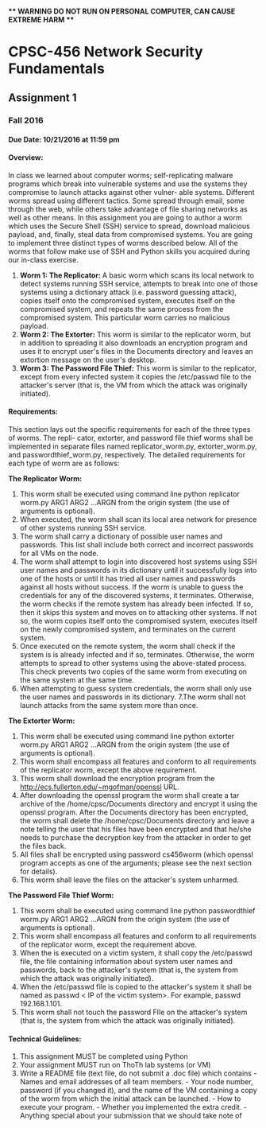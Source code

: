 #### ** WARNING DO NOT RUN ON PERSONAL COMPUTER, CAN CAUSE EXTREME HARM **
# CPSC-456 Network Security Fundamentals
## Assignment 1
### Fall 2016
#### Due Date:  10/21/2016 at 11:59 pm 

#### <b>Overview:</b>
 In class we learned about computer worms; self-replicating malware programs which break into
vulnerable systems and use the systems they compromise to launch attacks against other vulner-
able systems.  Different worms spread using different tactics.  Some spread through email, some
through the web, while others take advantage of file sharing networks as well as other means.
In this assignment you are going to author a worm which uses the Secure Shell (SSH) service to
spread, download malicious payload, and, finally, steal data from compromised systems.
You are going to implement three distinct types of worms described below.  All of the worms
that follow make use of SSH and Python skills you acquired during our in-class exercise.

   1. <b> Worm 1: The Replicator: </b> A basic worm which scans its local network to detect systems running SSH service, attempts to break into one of those systems using a dictionary attack (i.e.  password guessing attack), copies itself onto the compromised system, executes itself on the compromised system, and repeats the same process from the compromised system. This particular worm carries no malicious payload.
   2. <b>Worm 2: The Extorter:</b> This worm is similar to the replicator worm, but in addition to spreading it also downloads an encryption program and uses it to encrypt user's files in the Documents directory and leaves an extortion message on the user's desktop.
   3. <b>Worm 3: The Password File Thief:</b> This worm is similar to the replicator,  except from every infected system it copies the /etc/passwd file to the attacker's server (that is, the VM from which the attack was originally initiated).

#### <b>Requirements:</b>
This section lays out the specific requirements for each of the three types of worms.  The repli-
cator,  extorter,  and  password  file  thief  worms  shall  be  implemented  in separate files  named replicator_worm.py, extorter_worm.py, and passwordthief_worm.py, respectively.  The detailed requirements for each type of worm are as follows:

<b>The Replicator Worm:</b>

  1. This worm shall be executed using command line python replicator worm.py ARG1 ARG2 ...ARGN from the origin system (the use of arguments is optional).
  2. When  executed,  the  worm  shall  scan  its  local  area  network  for  presence  of  other systems running SSH service.
  3. The worm shall carry a dictionary of possible user names and passwords.  This list shall include both correct and incorrect passwords for all VMs on the node.
  4. The worm shall attempt to login into discovered host systems using SSH user names and passwords in its dictionary until it successfully logs into one of the hosts or until  it  has  tried  all  user  names  and  passwords  against  all  hosts  without  success. If  the  worm  is  unable  to  guess  the  credentials  for  any  of  the  discovered  systems, it  terminates.   Otherwise,  the  worm  checks  if  the  remote  system  has  already  been infected.  If so, then it skips this system and moves on to attacking other systems. If not so, the worm copies itself onto the compromised system, executes itself on the newly compromised system, and terminates on the current system.
  5. Once executed on the remote system, the worm shall check if the system is is already infected  and  if  so,  terminates.   Otherwise,  the  worm  attempts  to  spread  to  other systems using the above-stated process.  This check prevents two copies of the same worm from executing on the same system at the same time.
  6. When attempting to guess system credentials, the worm shall only use the user names and passwords in its dictionary.
  7.The worm shall not launch attacks from the same system more than once.

 <b>The Extorter Worm:</b>

  1. This worm shall be executed using command line python extorter worm.py ARG1 ARG2 ...ARGN from the origin system (the use of arguments is optional).
  2. This worm shall encompass all features and conform to all requirements of the replicator worm, except the above requirement.
  3. This worm shall download the encryption program from the http://ecs.fullerton.edu/~mgofman/openssl URL.
  4. After downloading the openssl program the worm shall create a tar archive  of the /home/cpsc/Documents directory and encrypt it using the openssl program. After the Documents directory  has  been  encrypted,  the  worm  shall  delete  the /home/cpsc/Documents directory and leave a note telling the user that his files have been encrypted and that he/she needs to purchase the decryption key from the attacker in order to get the files back.
  5. All files shall be encrypted using password cs456worm (which openssl program accepts as one of the arguments; please see the next section for details).
  6. This worm shall leave the files on the attacker's system unharmed.
  
<b>The Password File Thief Worm:</b>

  1. This worm shall be executed using command line python passwordthief worm.py ARG1 ARG2 ...ARGN from the origin system (the use of arguments is optional).
  2. This worm shall encompass all features and conform to all requirements of the replicator worm, except the requirement above.
  3. When the is executed on a victim system, it shall copy the /etc/passwd file,  the file  containing  information  about  system  user  names  and  passwords,  back  to  the attacker's system (that is, the system from which the attack was originally initiated).
  4. When the /etc/passwd file is copied to the attacker's system it shall be named as passwd < IP of the victim system>. For example, passwd 192.168.1.101.
  5. This worm shall not touch the password FIle on the attacker's system (that is, the system from which the attack was originally initiated).

#### <b>Technical Guidelines:</b>

  1. This assignment MUST be completed using Python
  2. Your assignment MUST run on ThoTh lab systems (or VM)
  3. Write a README file (text file, do not submit a .doc file) which contains
    - Names and email addresses of all team members.
    - Your node number, password (if you changed it), and the name of the VM containing a copy of the worm from which the initial attack can be launched.
    - How to execute your program.
    - Whether you implemented the extra credit.
    - Anything special about your submission that we should take note of

